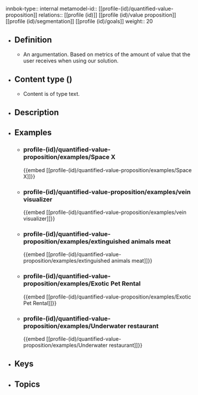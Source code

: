 innbok-type:: internal
metamodel-id:: [[profile-(id)/quantified-value-proposition]]
relations:: [[profile (id)]] [[profile (id)/value proposition]] [[profile (id)/segmentation]] [[profile (id)/goals]]
weight:: 20

- ## Definition
  - An argumentation. Based on metrics of the amount of value that the user receives when using our solution.
- ## Content type ()
  - Content is of type text.
  
- ## Description
- ## Examples
  - ### profile-(id)/quantified-value-proposition/examples/Space X
    {{embed [[profile-(id)/quantified-value-proposition/examples/Space X]]}}
  - ### profile-(id)/quantified-value-proposition/examples/vein visualizer
    {{embed [[profile-(id)/quantified-value-proposition/examples/vein visualizer]]}}
  - ### profile-(id)/quantified-value-proposition/examples/extinguished animals meat
    {{embed [[profile-(id)/quantified-value-proposition/examples/extinguished animals meat]]}}
  - ### profile-(id)/quantified-value-proposition/examples/Exotic Pet Rental
    {{embed [[profile-(id)/quantified-value-proposition/examples/Exotic Pet Rental]]}}
  - ### profile-(id)/quantified-value-proposition/examples/Underwater restaurant
    {{embed [[profile-(id)/quantified-value-proposition/examples/Underwater restaurant]]}}
  
- ## Keys
  
- ## Topics
  

